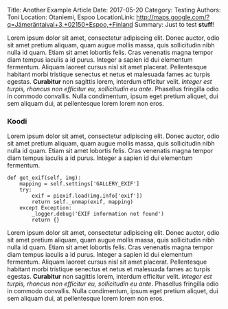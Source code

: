 Title: Another Example Article
Date: 2017-05-20
Category: Testing
Authors: Toni
Location: Otaniemi, Espoo
LocationLink: http://maps.google.com/?q=Jämeräntaival+3,+02150+Espoo,+Finland
Summary: Just to test **stuff**!

Lorem ipsum dolor sit amet, consectetur adipiscing elit. Donec auctor, odio sit amet pretium aliquam, quam augue mollis massa, quis sollicitudin nibh nulla id quam. Etiam sit amet lobortis felis. Cras venenatis magna tempor diam tempus iaculis a id purus. Integer a sapien id dui elementum fermentum. Aliquam laoreet cursus nisl sit amet placerat. Pellentesque habitant morbi tristique senectus et netus et malesuada fames ac turpis egestas. **Curabitur** non sagittis lorem, interdum efficitur velit. *Integer est turpis, rhoncus non efficitur eu, sollicitudin eu ante*. Phasellus fringilla odio in commodo convallis. Nulla condimentum, ipsum eget pretium aliquet, dui sem aliquam dui, at pellentesque lorem lorem non eros.

### Koodi

Lorem ipsum dolor sit amet, consectetur adipiscing elit. Donec auctor, odio sit amet pretium aliquam, quam augue mollis massa, quis sollicitudin nibh nulla id quam. Etiam sit amet lobortis felis. Cras venenatis magna tempor diam tempus iaculis a id purus. Integer a sapien id dui elementum fermentum.


```
def get_exif(self, img):
    mapping = self.settings['GALLERY_EXIF']
    try:
        exif = piexif.load(img.info['exif'])
        return self._unmap(exif, mapping)
    except Exception:
        _logger.debug('EXIF information not found')
        return {}
```

Lorem ipsum dolor sit amet, consectetur adipiscing elit. Donec auctor, odio sit amet pretium aliquam, quam augue mollis massa, quis sollicitudin nibh nulla id quam. Etiam sit amet lobortis felis. Cras venenatis magna tempor diam tempus iaculis a id purus. Integer a sapien id dui elementum fermentum. Aliquam laoreet cursus nisl sit amet placerat. Pellentesque habitant morbi tristique senectus et netus et malesuada fames ac turpis egestas. **Curabitur** non sagittis lorem, interdum efficitur velit. *Integer est turpis, rhoncus non efficitur eu, sollicitudin eu ante*. Phasellus fringilla odio in commodo convallis. Nulla condimentum, ipsum eget pretium aliquet, dui sem aliquam dui, at pellentesque lorem lorem non eros.
